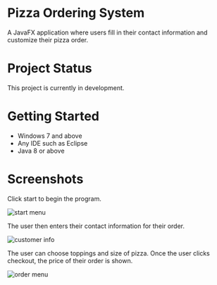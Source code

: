 # Pizza Ordering System

A JavaFX application where users fill in their contact information and customize their pizza order.

# Project Status
This project is currently in development.

# Getting Started
- Windows 7 and above 
- Any IDE such as Eclipse
- Java 8 or above

# Screenshots
Click start to begin the program.

![start menu](https://user-images.githubusercontent.com/37752883/45794523-00b1f880-bc4c-11e8-86ef-711230be1aaf.PNG)

The user then enters their contact information for their order.

![customer info](https://user-images.githubusercontent.com/37752883/45794537-10c9d800-bc4c-11e8-9cba-9dee7470d79f.PNG)

The user can choose toppings and size of pizza. Once the user clicks checkout, the price of their order is shown.

![order menu](https://user-images.githubusercontent.com/37752883/45794556-1f17f400-bc4c-11e8-8dde-747828e8ade0.PNG)


